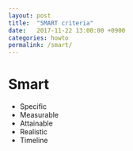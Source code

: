 ```yaml
---
layout: post
title:  "SMART criteria"
date:   2017-11-22 13:00:00 +0900
categories: howto
permalink: /smart/
---
```


# Smart

- Specific
- Measurable
- Attainable
- Realistic
- Timeline 
